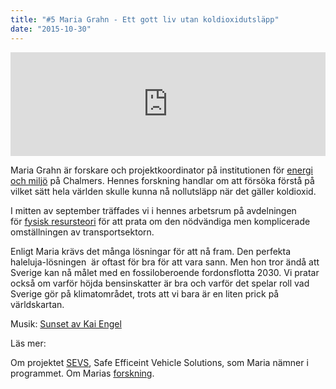 ```yaml
---
title: "#5 Maria Grahn - Ett gott liv utan koldioxidutsläpp"
date: "2015-10-30"
---
```


<iframe src="https://w.soundcloud.com/player/?url=https%3A//api.soundcloud.com/tracks/230753201&amp;amp;color=001665&amp;amp;auto_play=false&amp;am;hide_related=false&amp;show_comments=true&amp;show_user=true&amp;show_reposts=false" width="100%" height="166" frameborder="no" scrolling="no"></iframe>

Maria Grahn är forskare och projektkoordinator på institutionen för [energi och miljö](http://www.chalmers.se/sv/institutioner/ee/Sidor/default.aspx) på Chalmers. Hennes forskning handlar om att försöka förstå på vilket sätt hela världen skulle kunna nå nollutsläpp när det gäller koldioxid.

I mitten av september träffades vi i hennes arbetsrum på avdelningen för [fysisk resursteori](https://www.chalmers.se/sv/institutioner/ee/organisation/fysiskresursteori/fysiskresursteori/Sidor/default.aspx) för att prata om den nödvändiga men komplicerade omställningen av transportsektorn.

Enligt Maria krävs det många lösningar för att nå fram. Den perfekta haleluja-lösningen  är oftast för bra för att vara sann. Men hon tror ändå att Sverige kan nå målet med en fossiloberoende fordonsflotta 2030. Vi pratar också om varför höjda bensinskatter är bra och varför det spelar roll vad Sverige gör på klimatområdet, trots att vi bara är en liten prick på världskartan.

Musik: [Sunset av Kai Engel](http://freemusicarchive.org/music/Kai_Engel/Idea/Kai_Engel_-_Idea_-_09_Sunset)

Läs mer:

Om projektet [SEVS](http://www.sevs.se), Safe Efficeint Vehicle Solutions, som Maria nämner i programmet. Om Marias [forskning](https://www.chalmers.se/sv/personal/Sidor/maria-grahn.aspx).
